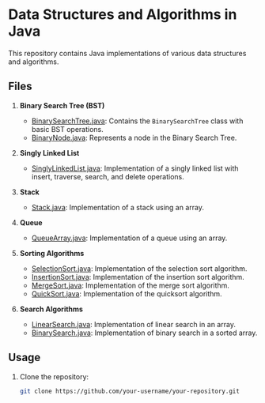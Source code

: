 # Data Structures and Algorithms in Java

This repository contains Java implementations of various data structures and algorithms.

## Files

1. **Binary Search Tree (BST)**
   - [BinarySearchTree.java](BinarySearchTree.java): Contains the `BinarySearchTree` class with basic BST operations.
   - [BinaryNode.java](BinaryNode.java): Represents a node in the Binary Search Tree.

2. **Singly Linked List**
   - [SinglyLinkedList.java](SinglyLinkedList.java): Implementation of a singly linked list with insert, traverse, search, and delete operations.

3. **Stack**
   - [Stack.java](Stack.java): Implementation of a stack using an array.

4. **Queue**
   - [QueueArray.java](QueueArray.java): Implementation of a queue using an array.

5. **Sorting Algorithms**
   - [SelectionSort.java](SelectionSort.java): Implementation of the selection sort algorithm.
   - [InsertionSort.java](InsertionSort.java): Implementation of the insertion sort algorithm.
   - [MergeSort.java](MergeSort.java): Implementation of the merge sort algorithm.
   - [QuickSort.java](QuickSort.java): Implementation of the quicksort algorithm.

6. **Search Algorithms**
   - [LinearSearch.java](LinearSearch.java): Implementation of linear search in an array.
   - [BinarySearch.java](BinarySearch.java): Implementation of binary search in a sorted array.

## Usage

1. Clone the repository:

   ```bash
   git clone https://github.com/your-username/your-repository.git
